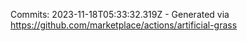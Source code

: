Commits: 2023-11-18T05:33:32.319Z - Generated via https://github.com/marketplace/actions/artificial-grass
<br>
